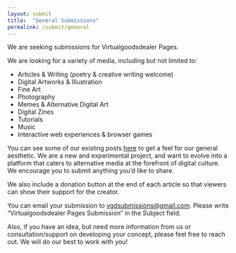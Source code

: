 ```yaml
---
layout: submit
title:  "General Submissions"
permalink: /submit/general
---
```


We are seeking submissions for Virtualgoodsdealer Pages.

We are looking for a variety of media, including but not limited to: 

* Articles & Writing (poetry & creative writing welcome)
* Digital Artworks & Illustration
* Fine Art
* Photography
* Memes & Alternative Digital Art
* Digital Zines
* Tutorials
* Music
* Interactive web experiences & browser games

You can see some of our existing posts [here](https://pages.virtualgoodsdealer.com/articles) to get a feel for our general aesthetic. We are a new and experimental project, and want to evolve into a platform that caters to alternative media at the forefront of digital culture. We encourage you to submit anything you’d like to share.

We also include a donation button at the end of each article so that viewers can show their support for the creator.

You can email your submission to [vgdsubmissions@gmail.com](mailto:vgdsubmissions@gmail.com?subject=Virtualgoodsdealer%20Pages%20Submission). Please write “Virtualgoodsdealer Pages Submission” in the Subject field.

Also, if you have an idea, but need more information from us or consultation/support on developing your concept, please feel free to reach out. We will do our best to work with you!
